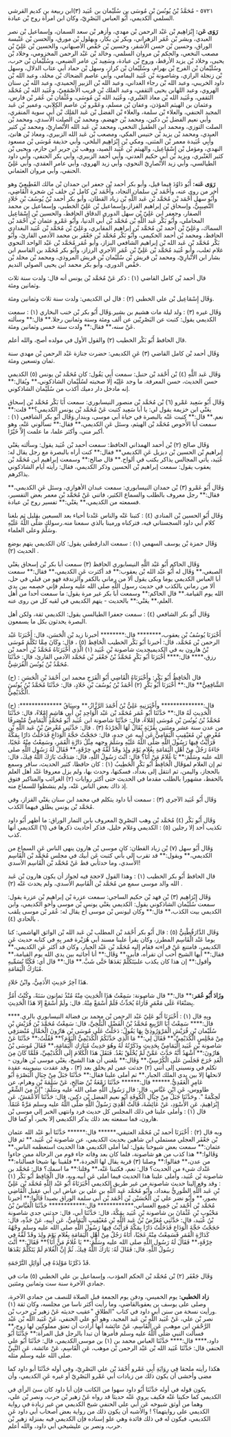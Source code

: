 ٥٧٢١ - مُحَمَّدُ بْنُ يُونُسَ بْنِ مُوسَى بن سُلَيْمان بن عُبَيد (٣)ابن ربيعة بن كديم القرشي السلمي الكديمي، أَبُو العباس البَصْرِيّ، وكان ابن امرأة روح بْن عبادة.

**رَوَى عَن:** إِبْرَاهِيم بْن عَبْد الرحمن بْن مهدي، وأزهر بْن سعد السمان، وإسماعيل بْن نصر العبدي، وبشر بْن عُمَر الزهراني، وبكر بْن بكار، وبهلول بْن مورق، والحسن بْن عَنْبسة الوراق، وحسين بْن حسن الأشقر، وحسين بْن حَفْص الأصبهاني، والحسين بْن عَلِيّ بْن مصعب النخعي، والحكم بْن مروان السلمي، وخالد بْن عَبْد الرحمن المخزومي، وخلاد بْن يحيى، وخلاد بْن يزيد الأرقط، وروح بْن عبادة، وسَعِيد بْن عامر الضبعي، وسُلَيْمان بْن حرب، وسُلَيْمان بْن الفرج بْن بهرام، وسُلَيْمان بْن كراز، وسهل بْن حماد أبي عتاب الدلال، وسهل بْن زنجلة الرازي، وشاصونة بْن عُبَيد اليمامي، وأبي عاصم الضحاك بْن مخلد، وعبد الله بْن داود الخريبي، وعبد الله بْن رجاء الغداني، وعبد الله بْن الزبير الحميدي، وعبد الله بْن سنان الهروي، وعبد اللهابن يحيى الثقفي، وعبد الملك بْن قريب الأَصْمَعِيّ، وعُبَيد الله بْن مُحَمَّد الثقفي، وعُبَيد الله بْن معاذ العَنْبري، وعُبَيد الله بْن مُوسَى، وعُثْمَان بْن عُمَر بْن فارس، وعثمان بن الهيثم المؤذن، وعفان بْن مسلم، وعَمْرو بْن عاصم الكِلابي، وعمير بْن عَبد المجيد الحنفي، والعلاء بْن سلمة، والعلاء بْن الفضل بْن عَبد المَلِك بْن أَبي سوية المنقري، وأبي نعيم الفضل بْن دكين، ومحمد بْن جهضم، ومحمد بْن الصلت الأسدي، ومحمد بْن الصلت التوزي، ومحمد ابن الطفيل النخعي، ومحمد بْن عَبد الله الأَنْصارِيّ، ومحمد بْن كثير العبدي، ومحمد بْن يزيد بْن خنيس المكي، ومصعب بْن عَبد الله الزبيري، ومعاذ بْن هانئ، وأَبِي عُبَيدة معمر بْن المثنى، ومكي بْن إِبْرَاهِيم البلخي، وأبي حذيفة مُوسَى بْن مسعود النهدي، ومؤمل بْن إِسْمَاعِيل، والهيثم بْن عُبَيد الصيد، ووهب بْن جرير ابن حازم، ويحيى بْن كثير العَنْبري، ويزيد بْن أَبي حكيم العدني، وأبي أحمد الزبيري، وأبي بكر الحنفي، وأبي داود الطيالسي، وأبي زيد الأَنْصارِيّ النحوي، وأبي زيد الهروي، وأبي عامر العقدي، وأبي عَلِيّ الحنفي، وأبي مروان العثماني.

**رَوَى عَنه:** أَبُو دَاوُدَ فيما قيل، وأبو بكر أحمد بْن جعفر ابن حمدان بْن مالك القَطِيعِيّ وهو أخر من روى عنه، وأَحْمَد بْن سلمان النجاد، وأَحْمَد بْن كامل بْن خلف بْن شجرة الْقَاضِي، وأَبُو سهل أَحْمَد بْن مُحَمَّد بْن عَبد اللَّهِ بْن زياد القطان، وأبو بكر أحمد بْنُ يُوسُفَ بْنِ خَلادٍ النَّصِيبِيُّ، وإسحاق بْن إبراهيم القزاز،وإسماعيل بْن عَلِيّ الخطبي، وإسماعيل بن محمد الصفار، وجعفر ابن عَلِيّ بْن سهل الدوري الدقاق الحافظ، والحسين بْن إِسْمَاعِيل المحاملي، وأَبُو بَكْر عَبد اللَّهِ بْن مُحَمَّد بْن أَبي الدنيا، وأَبُو عَمْرو عثمان بْن أَحْمَد بْن السماك، وعَلِيّ بْن أحمد بْن مُحَمَّد بْن إبراهيم المقابري، وعَلِيّ بْن مُحَمَّد بْن عُبَيد البغدادي الحافظ، ومحمد بْن أحمد الحكيمي، وأَبُو بَكْر مُحَمَّد بْن جَعْفَر بن محمد الأدمي القارئ، وأَبُو بَكْر مُحَمَّد بْن عَبد الله بْن إبراهيم الشافعي البزاز، وأبو عُمَر مُحَمَّد بْن عَبْد الواحد النحوي غلام ثعلب، وأبو عُبَيد مُحَمَّد بْن عَلِيِّ بْن عُمَر الآجري الرزاز، وأَبُو بكر مُحَمَّد بن القاسم ابن بشار ابن الأَنْبارِيّ، ومحمد بْن قريش بْن سُلَيْمان بْن قريش المروذي، ومحمد بْن مخلد بْن حَفْص الدوري، وأبو بكر محمد ابن يحيى الصولي النديم.

قال أحمد بْن كامل القاضي (١) : ذكر عَنْ مُحَمَّد بْن يونس أنه قال: ولدت سنة ثلاث وثمانين ومئة.

وَقَال إِسْمَاعِيل بْن علي الخطبي (٢) : قال لي الكديمي: ولدت سنة ثلاث وثمانين ومئة.

وَقَال غيره (٣) : ولد ليلة مات هشيم بن بشير.وَقَال أَبُو بكر بْن خنب البخاري (١) : سمعت الكديمي يقول: كتبت عن البَصْرِيّين عن ألف ومئة وستة وثمانين رجلا.** قال:** وسألته عَنْ سنه،** فقال:** ولدت سنة خمس وثمانين ومئة.

قال الحافظ أَبُو بَكْر الخطيب (٢) والقول الأول في مولده أصح، والله أعلم.

وَقَال أحمد بْن كامل القاضي (٣) عَنِ الكديمي: حضرت جنازة عَبْد الرحمن بْن مهدي سنة ثمان وتسعين ومئة.

وَقَال عَبد اللَّهِ (٤) بْن أَحْمَد بْن حنبل: سمعت أَبِي يَقُول: كان مُحَمَّد بْن يونس (٥) الكديمي حسن الحديث، حسن المعرفة. ما وجد عَلِيّه إلا صحبته لسُلَيْمان الشاذكوني،** ويُقال:** إنه مادخل دار دميك أكذب من سُلَيْمان الشاذكوني.

وَقَال أَبُو سَعِيد عَمْرو (٦) بْن مُحَمَّد بْن منصور النيسابوري: سمعت أَبَا بَكْر مُحَمَّد بْن إسحاق يعَنْي ابن خزيمة يقول لي: يا أبا سَعِيد كتبت عَنْ مُحَمَّد بْن يونس الكديمي؟** قلت:** نعم.** قال:** كتبت عَنْه بالبصرة في حياة أبي موسى، وبندار.وَقَال أَبُو بكر الشافعي (١) : سمعت أبا الأَحوص مُحَمَّد بْن الهيثم، وسئل عَنِ الكديمي،** فقال:** تسألوني عَنْه، وهو أكبر مني، وأكثر علما، ما علمت إِلاَّ خَيْرًا.

وَقَال صالح (٢) بْن أحمد الهمذاني الحافظ: سمعت أحمد بْن عُبَيد يقول: وسألته يعَنْي إبراهيم بْن الحسين بْن ديزيل عَنِ الكديمي** فقال:** كنت أراه بالبصرة مع رجل يقال له: عُبَيد، يأتي المجالس يذاكر بكتب في ألواح.** قال صالح:** وسمعت إبراهيم ابن مُحَمَّد بْن يعقوب يقول: سمعت إبراهيم بْن الحسين وذكر الكديمي، فقال: رأيته أيام الشاذكوني يذاكرهم.

وَقَال أَبُو عَمْرو (٣) بْن حمدان النيسابوري: سمعت عبدان الأهوازي، وسئل عَنِ الكديمي،** فقال:** رجل معروف بالطلب والسماع الكثير، فاتني عَنْ مُحَمَّد بْن معمر بعض التفسير، فسمعته من الكديمي،** يعَنْي:** تفسير روح بْن عبادة.

وَقَال أَبُو الحسين بْن المنادي (٤) : كتبنا عَنْه والناس عَنْدنا أحياء بعد السبعين بقليل ثم بلغنا كلام أبي داود السجستاني فيه، فتركناه ورمينا بالذي سمعنا منه.رسولك صَلَّى اللَّهُ عَلَيْهِ وسَلَّمَ وعلى العلماء.

وَقَال حمزة بْن يوسف السهمي (١) : سمعت الدارقطني يقول: كان الكديمي يتهم بوضع الحديث (٢) .

وَقَال الحاكم أَبُو عَبْد اللَّهِ النيسابوري الحافظ (٣) سمعت أبا بكر بْن إسحاق يعَنْي الصبغي،** وَقَال له أَبُو عَبْد الله بْن يعقوب:** قد أكثرت عَنِ الكديمي،** فقال:** سمعت أبا العباس الكديمي يوما وبكى يقول ألا من رماني بالكفر والزندقة فهو من قبلي في حل، ألا من رماني بالكذب في حديث رسول اللَّهِ صلى الله عليه وسلم فإني خصمه بين يدي الله يوم القيامة.** قال الحاكم:** وسمعت أبا بكر غير مرة يقول: ما سمعت أحدا من أهل العلم،** يعَنْي:** بالحديث - يتهم الكديمي في لقيه كل من روى عنه.

وَقَال أَبُو بكر الشافعي (٤) : سمعت جعفرا الطيالسي يقول: الكديمي ثقة، ولكن أهل البصرة يحدثون بكل ما يسمعون.

أَخْبَرَنَا يُوسُفُ بْن يعقوب،******** قال:******** أخبرنا زيد بْن الْحَسَن، قال: أَخْبَرَنَا عَبْد الرحمن بْن مُحَمَّد، قال: أخبرنا أَبُو بَكْر الخطيب الْحَافِظ (٥) ، قال: وكَانَ مِمَّا تَكَلَّمَ مُوسَى بْنُ هارون به في الكديميحديث شاصونة بْنِ عُبَيد (١) الَّذِي أَخْبَرَنَاهُ مُحَمَّدُ بْن أحمد بْن رزق،**** قال:**** أَخْبَرَنَا أَبُو بَكْرٍ مُحَمَّدُ بْنُ جَعْفَر بْن مُحَمَّد الآدمي القارئ، قال: حَدَّثَنَا مُحَمَّدُ بْنُ يُونُسَ الْقُرَشِيُّ.

(ح) : قال الْحَافِظُ أَبُو بَكْرٍ: وأَخْبَرَنَاهُ الْقَاضِي أَبُو الْفَرَجِ محمد ابن أَحْمَدَ بْنِ الْحَسَنِ الشَّافِعِيُّ** قال:** أَخْبَرَنَا أَبُو بَكْرٍ (٢) أَحْمَدُ بْنُ يُوسُفَ بْنِ خَلادٍ، قال: حَدَّثَنَا مُحَمَّدُ بْنُ يُونُسَ الْكُدَيْمِيُّ.

(ح) :************** قال:************** وأَخْبَرَنِيهِ عَلِيُّ بْنُ أَحْمَدَ الرَّزَّازُ،** وسِيَاقُ الْحَدِيثِ لَهُ قال:** حَدَّثَنَا أَبُو عُمَر مُحَمَّد بْن عَبْد الْوَاحِدِ بْنِ أَبي هَاشِمٍ إِمْلاءً، قال: حَدَّثَنَا مُحَمَّدُ بْنُ يُونُسَ بْنِ مُوسَى إِمْلاءً، قال: حَدَّثَنَا شاصونة ابن عُبَيد أَبُو مُحَمَّدٍ الْيَمَامِيُّ مُنْصَرِفًا من عدن سنة عشر ومئتين بِقَرْيَةٍ يُقَالُ لَهَا الْجَرْدَةُ (٣) . قال: حَدَّثَنِي مُعْرِضُ بْنُ عَبد اللَّهِ بْنِ مُعْرِضِ بْنِ مُعَيْقِيبٍ الْيَمَامِيُّ عَن أبيه عن جده، قال: حَجَجْتُ حَجَّةَ الْوَدَاعِ فَدَخَلْتُ دَارًا بِمَكَّةَ فَرَأَيْتُ فِيهَا رَسُولَ اللَّهِ صَلَّى اللَّهُ عَلَيْهِ وسَلَّمَ وجهه مِثْلُ دَارَّةِ الْقَمَرِ، وسَمِعْتُ مِنْهُ عَجَبًا، جَاءَهُ رَجُلٌ مِنْ أَهْلِ الْيَمَامَةِ بِغُلامٍ يَوْمَ ولِدَ وقَدْ لَفَّهُ فِي خِرْقَةٍ،** فَقَالَ لَهُ رَسُول اللَّهِ صلى الله عليه وسَلَّمَ:** يَا غُلامُ مَنْ أَنَا؟ قال: أَنْتَ رَسُولُ اللَّهِ، قال: صَدَقْتَ بَارَكَ اللَّهُ فِيكَ، قال: ثم إن الغلام لموَقَال الْحَافِظُ أَبُو بَكْرٍ الْخَطِيبُ (١) : كان حافظا، كثير الحديث، سافر وسمع بالحجاز، واليمن، ثم انتقل إلى بغداد، فسكنها، وحدث بها، ولم يزل معروفا عَنْد أهل العلم بالحفظ، مشهورا بالطلب مقدما في الحديث حتى أكثر روايات (٢) الغرائب والمناكير فتوق إذ ذاك بعض الناس عَنْه، ولم ينشطوا للسماع منه.

وَقَال أَبُو عُبَيد الآجري (٣) : سمعت أبا داود يتكلم في محمد ابن سنان يعَنْي القزاز، وفي مُحَمَّد بْن يونس يطلق فيهما الكذب.

وَقَال أَبُو بَكْر (٤) مُحَمَّد بْن وهب البَصْرِيّ المعروف بابن التمار الوراق: ما أظهر أَبُو داود تكذيب أحد إلا رجلين (٥) : الكديمي وغلام خليل، فذكر أحاديث ذكرها في (٦) الكديمي أنها كذب.

وَقَال أَبُو سهل (٧) بْن زياد القطان: كان موسى بْن هارون ينهى الناس عَنِ السماع من الكديمي،** ويقول:** قد تقرب إلي بأني كتبت عَن أبيك في مجلس مُحَمَّد بْن الْقَاسِم الأسدي، وما حدثأبي قط عَنْ مُحَمَّد بْن الْقَاسِم الأسدي!

قال الحافظ أَبُو بكر الخطيب (١) : وهذا القول لاحجة فيه لجواز أن يكون هارون بْن عَبد الله والد موسى سمع من مُحَمَّد بْن الْقَاسِم الأسدي، ولم يحدث عَنْه (٢) .

وَقَال إِبْرَاهِيم (٣) بْن فهد بْن حكيم الساجي: سمعت عزرة بْن إبراهيم بْن عزرة يقول: سمعت سُلَيْمان الشاذكوني يقول: الكديمي يعَنْي يونس بْن موسى وأخو الكديمي، وابن الكديمي بيت الكذب،** قال:** وكان ليونس بْن موسى أخ يقال له: عُمَر بْن موسى يلقب بالحادي (٤) .

وَقَال الدَّارَقُطْنِيُّ (٥) : قال أَبُو بكر أَحْمَد بْن المطلب بْن عَبد الله بْن الواثق الهاشمي: كنا يوما عَنْد الْقَاسِم المطرز، وكان يقرأ علينا مسند أبي هُرَيْرة فمر بِهِ في كتابه حديث عَنِ الكديمي، فامتنع عَنْ قراءته فقام إليه مُحَمَّد بْن عَبْد الجبار، وكان قد أكثر عَنِ الكديمي،** فقال:** أيها الشيخ أحب أن تقرأه، فأبى،** وَقَال:** أنا أجاثيه بين يدي الله يوم القيامة،** وأقول:** إن هذا كان يكذب علىيَتَكَلَّمْ بَعَدَهَا حَتَّى شَبَّ.** قال:** قال أي: فَكُنَّا نُسَمِّيهِ مُبَارَكُ الْيَمَامَةِ.

هَذَا آخِرُ حَدِيثِ الأَدَمِيُّ، وابْنُ خَلادٍ.

**وزَادَ أَبُو عُمَر:**** قال:** قال شاصونة: سَمِعْتُ هَذَا الْحَدِيثِ مِنْهُ مُنْذُ ثمانون سَنَةً، وكُنْتُ أَمُرُّ بِصَنْعَاءَ عَلَى مَعْمَرٍ فَأَرَاهُ يُحَدِّثُ فَلَمْ أَسْمَعْ مِنْهُ. قال: ولَمْ أَسْمَعْ إِلا هَذَا الْحَدِيثِ.

وبِهِ قال (١) : أَخْبَرَنَا أَبُو عَلِيّ عَبْد الرحمن بْن محمد بن فضالة النيسابوري بالري.**** قال:**** سَمِعْتُ أَبَا الرَّبِيعِ مُحَمَّدُ بْنُ الْفَضْلِ الْبَلْخِيَّ، قال: سَمِعْتُ مُحَمَّدَ بْنَ قُرَيْشِ بْنِ سُلَيْمان بْنِ قُرَيْشٍ الْمَرْوَرُوذِيَّ بِهَا يَقُولُ: دَخَلْتُ عَلَى مُوسَى بْنِ هَارُونَ الْحَمَّالِ مُنْصَرَفِي مِنْ مَجْلِسِ الْكُدَيْمِيِّ،** فَقَالَ لِي:** مَا الَّذِي حَدَّثَكُمُ الْكُدَيْمِيُّ الْيَوْمَ؟** فَقُلْتُ:** حَدَّثَنَا عَنْ شاصونة بْنِ عُبَيد الْيَمَامِيِّ بِحَدِيثٍ وذَكَرْتُهُ لَهُ وهُوَ حَدِيثُ مُبَارَكِ الْيَمَامَةِ،** فَقَالَ مُوسَى بْنُ هَارُونَ:** أَشْهَدُ أَنَّهُ حَدَّثَ عَمَّنْ لَمْ يُخْلَقْ بَعْدُ. فَنَقَلَ هَذَا الْكَلامَ إِلَى الْكُدَيْمِيِّ، فَلَمَّا كَانَ مِنَ الْغَدِ خَرَجَ فَجَلَسَ عَلَى الْكُرْسِيِّ،** وَقَال:** بلغني أن هذا الشيخ، يعَنْي موسى بْن هارون - تكلم في ونسبني إلى أنني (٢) حدثت عمن لم يخلق بعد (٣) ، وقد عقدت بينيوبينه عقدة لانحلها إلا بين يدي الملك الجبار.** ثم أملى علينا فقال:** حَدَّثَنَا جَبَلٌ مِنْ جِبَالِ الْبَصْرَةِ أَبُو عَامِرٍ الْعَقَدِيُّ.****** قال:****** حَدَّثَنَا زَمْعَةُ بْنُ صَالِحٍ، عَنْ سَلَمَةَ بْنِ وهرام، عن طاووس، عَنِ ابْنِ عَبَّاسٍ، قال: قال رَسُول اللَّهِ صلى الله عليه وسَلَّمَ: "إِنَّ مِنَ الشِّعْرِ لَحِكْمَةً ". وحَدَّثَنَا جَبَلٌ مِنْ جِبَالِ الْكُوفَةِ أَبُو نعيم الفضل بْن دكين، قال: حَدَّثَنَا الأَعْمَشُ، عَنِ إِبْرَاهِيمَ، عَنِ الأَسْوَدِ، عَنْ عَائِشَةَ، قَالَتْ أُهْدِيَ رَسُولُ اللَّهِ صَلَّى اللَّهُ عليه وسلم مَرَّةً غَنَمًا. قال (١) : وأملى علينا في ذلك المجلس كل حديث فرد وانتهى الخبر إلي موسى بْن هارون، فما سمعته بعد ذلك يذكر الكديمي إلا بخبر، أو كما قال.

وبه قال (٢) : أَخْبَرَنَا أحمد بْن مُحَمَّد العتيقي،****** قال:****** حَدَّثَنَا أبو عَبْد الله عثمان بْن جَعْفَر العجلي مستملي ابن شاهين بحديث الكديمي، عن شاصونة بْن عُبَيد،** ثم قال عثمان:** سمعت بعض شيوخنا يقول: لما أملى الكديمي هذا الحديث استعظمه الناس،** وَقَالوا:** هذا كذب من هو شاصونة، فلما كان بعد وفاته جاء قوم من الرحالة ممن جاءوا من عدن،** فقالوا:** وصلنا (٣) قرية يقال لها الجردة،** فلقينا بها شيخا فسألناه:** عَنْدك شيء من الحديث؟ قال: نعم، فكتبنا عَنْه،** وقلنا:** ما اسمك؟ قال: مُحَمَّد بن شاصونة بْن عُبَيد، وأملى علينا هذا الحديث فيما أملى عَن أبيه.وبه، قال الْحَافِظ أَبُو بَكْر (١) : وقد وقع إلينا حديث شاصونة من غير طريق الكديمي أَخْبَرَنَاهُ أَبُو عَبْد اللَّهِ مُحَمَّد بْن عَلِيِّ بْنِ عَبد اللَّهِ الصُّورِيُّ ببغداد، وأَبُو مُحَمَّد عَبد اللَّهِ بن علي بن عياض ابن أَبي عقيل الْقَاضِي بصور،** وأَبُو نضر علي بْن الْحُسَيْن بْن أَحْمَد بْن أَبي سلمة الوراق بصيدا قَالُوا:** أخبرنا مُحَمَّد بْن أَحْمَد بْن جَمِيع الغساني،************ قال:************ حَدَّثَنَا الْعَبَّاسُ بْنُ مَحْبُوبِ بْنِ عُثْمَانَ بن شاصونة بْنِ عُبَيد بِمَكَّةَ، قال: حَدَّثَنَا أبي، قال: حدثني جدي شاصونة بْنُ عُبَيد، قال: حَدَّثَنِي مُعَرِّضُ بْنُ عَبد اللَّهِ بْنِ مُعَيْقِيبٍ الْيَمَامِيُّ، عَن أَبِيهِ، عَنْ جَدِّهِ، قال: حَجَجْتُ حَجَّةَ الْوَدَاعِ فَدَخَلْتُ دَارًا بِمَكَّةَ فَرَأَيْتُ فِيهَا رَسُولَ اللَّهِ صلى الله عليه وسلم وجْهُهُ كَدَارَّةِ الْقَمَرِ فَسَمِعْتُ مِنْهُ عَجَبًا، أَتَاهُ رَجُلٌ مِنْ أَهْلِ الْيَمَامَةِ بِغُلامٍ يَوْمَ ولِدَ وقَدْ لَفَّهُ فِي خِرْقَةٍ،** فَقَالَ لَهُ رَسُول اللَّهِ صلى الله عليه وسَلَّمَ:** يَا غُلامُ مَنْ أَنَا؟** فَقَالَ:** أَنْتَ رَسُولُ اللَّهِ. قال: فَقَالَ لَهُ: بَارَكَ اللَّهُ فِيكَ. ثُمَّ إِنَّ الْغُلامَ لَمْ يَتَكَلَّمْ بَعْدَهَا

قَدْ ذَكَرْنَا مَوْلِدَهُ فِي أَوَائِلِ التَّرْجَمَةِ.

وَقَال جَعْفَر (٢) بْن مُحَمَّد بْن الحكم المؤدب، وإسماعيل بن علي الخطبي (٥) مات في جمادي الآخرة سنة ست وثمانين ومئتين.

**زاد الخطبي:** يوم الخميس، ودفن يوم الجمعة قبل الصلاة للنصف من جمادي الآخرة، وصلى على يوسف بن يعقوبالقاضي، وما رأيت أكثر ناسا من مجلسه، وكان ثقة (١) .ورأيت نسخة من سنن أبي داود في كتاب "الطلاق "عقيب حديثه عَنْ زهير بْن حرب بْن نصر بْن علي، عَنْ عُبَيد اللَّهِ بْن عَبد المجيد، وهو أَبُو علي الحنفي، عَنْ عُبَيد اللَّه بْن عَبْد الرَّحْمَنِ ابن موهب، عَنِ الْقَاسِم، عَنْ عائشة أنها أرادت أن تعتق مملوكين لها زوج،** فسألت النبي صَلَّى اللَّهُ عليه وسلم فأمرها أن تبدأ بالرجل قبل المرأة:** حَدَّثَنَا أَبُو داود،**** قال:**** حَدَّثَنَا العباس محمد بن (١) بن موسى الكديمي، قال: حَدَّثَنَا أَبُو علي الحنفي قال: حَدَّثَنَا عُبَيد الله بْن عَبْد الرحمن بْن موهب، عَنِ الْقَاسِم، عَنْ عائشة، عَنِ النَّبِيِّ صلى الله عليه وسلم مثله.

هكذا رأيته ملحقا فِي رِوَايَةِ أَبِي عَمْرو أَحْمَدَ بْن علي البَصْرِيّ، وفي أوله حَدَّثَنَا أبو داود كما مضى وأخشى أن يكون ذلك من زيادات أبي عَمْرو البَصْرِيّ أو غيره عَنِ الكديمي، وأن

يكون قوله في أوله حَدَّثَنَا أَبُو داود سهوا من الكاتب فإن أبا داود كان سئ الرأي في الكديمي كما حكينا عَنْه فكيف يروي عَنْه حديثا قد رواه عَنْ زهير بْن حرب، ونصر بْن علي، وهما من أوثق شيوخه عَن أبي علي الحنفي شيخ الكديمي من غير زيادة في رواية الكديمي على روايتهما؟ ! والأشبه أن يكون ذلك من رواية بعض أصحاب أبي داود عَنِ الكديمي، فيكون له في ذلك فائدة وهي علو إسناده فإن الكديمي فيه بمنزلة زهير بْن حرب، ونصر بن عليشيخي أبي داود، والله أعلم.